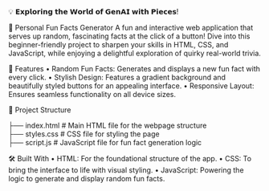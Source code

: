 💡 𝗘𝘅𝗽𝗹𝗼𝗿𝗶𝗻𝗴 𝘁𝗵𝗲 𝗪𝗼𝗿𝗹𝗱 𝗼𝗳 𝗚𝗲𝗻𝗔𝗜 𝘄𝗶𝘁𝗵 𝗣𝗶𝗲𝗰𝗲𝘀!

🎉 Personal Fun Facts Generator
A fun and interactive web application that serves up random, fascinating facts at the click of a button! Dive into this beginner-friendly project to sharpen your skills in HTML, CSS, and JavaScript, while enjoying a delightful exploration of quirky real-world trivia.

🚀 Features
• Random Fun Facts: Generates and displays a new fun fact with every click.
• Stylish Design: Features a gradient background and beautifully styled buttons for an appealing interface.
• Responsive Layout: Ensures seamless functionality on all device sizes.

📂 Project Structure 

├── index.html       # Main HTML file for the webpage structure  
├── styles.css       # CSS file for styling the page  
├── script.js        # JavaScript file for fun fact generation logic  

🛠️ Built With
• HTML: For the foundational structure of the app.
• CSS: To bring the interface to life with visual styling.
• JavaScript: Powering the logic to generate and display random fun facts.


